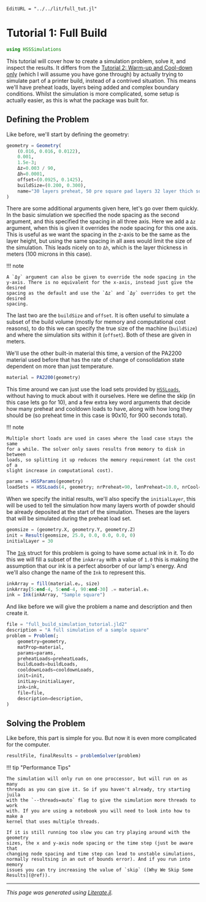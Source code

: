 ```@meta
EditURL = "../../lit/full_tut.jl"
```

# Tutorial 1: Full Build

```julia
using HSSSimulations
```

This tutorial will cover how to create a simulation problem, solve it, and inspect the results. It
differs from the [Tutorial 2: Warm-up and Cool-down only](@ref) (which I will assume you have gone
through) by actually trying to simulate part of a printer build, instead of a contrived situation.
This means we'll have preheat loads, layers being added and complex boundary conditions. Whilst
the simulation is more complicated, some setup is actually easier, as this is what the package was
built for.

## Defining the Problem

Like before, we'll start by defining the geometry:

```julia
geometry = Geometry(
    (0.016, 0.016, 0.0122),
    0.001,
    1.5e-3;
    Δz=0.003 / 90,
    Δh=0.0001,
    offset=(0.0925, 0.1425),
    buildSize=(0.200, 0.300),
    name="30 layers preheat, 50 pre square pad layers 32 layer thich square and 10 post square padding layers",
)
```

There are some additional arguments given here, let's go over them quickly. In
the basic simulation we specified the node spacing as the second argument, and
this specified the spacing in all three axis. Here we add a `Δz` argument, when
this is given it overrides the node spacing for this one axis. This is useful as
we want the spacing in the z-axis to be the same as the layer height, but using
the same spacing in all axes would limit the size of the simulation. This leads
nicely on to `Δh`, which is the layer thickness in meters (100 microns in this
case).

!!! note

    A `Δy` argument can also be given to override the node spacing in the
    y-axis. There is no equivalent for the x-axis, instead just give the desired
    spacing as the default and use the `Δz` and `Δy` overrides to get the desired
    spacing.

The last two are the `buildSize` and `offset`. It is often useful to simulate a
subset of the build volume (mostly for memory and computational cost reasons),
to do this we can specify the true size of the machine (`buildSize`) and where
the simulation sits within it (`offset`). Both of these are given in meters.

We'll use the other built-in material this time, a version of the PA2200
material used before that has the rate of change of consolidation state
dependent on more than just temperature.

```julia
material = PA2200(geometry)
```

This time around we can just use the load sets provided by
[`HSSLoads`](@ref), without having to muck about with it
ourselves. Here we define the skip (in this case lets go for 10), and a few
extra key word arguments that decide how many preheat and cooldown loads to
have, along with how long they should be (so preheat time in this case is 90x10,
for 900 seconds total).

!!! note

    Multiple short loads are used in cases where the load case stays the same
    for a while. The solver only saves results from memory to disk in between
    loads, so splitting it up reduces the memory requirement (at the cost of a
    slight increase in computational cost).

```julia
params = HSSParams(geometry)
loadSets = HSSLoads(4, geometry; nrPreheat=90, lenPreheat=10.0, nrCool=90, lenCool=10.0)
```

When we specify the initial results, we'll also specify the `initialLayer`, this
will be used to tell the simulation how many layers worth of powder should be
already deposited at the start of the simulation. Theses are the layers that
will be simulated during the preheat load set.

```julia
geomsize = (geometry.X, geometry.Y, geometry.Z)
init = Result(geomsize, 25.0, 0.0, 0.0, 0.0, 0)
initialLayer = 30
```

The [`Ink`](@ref) struct for this problem is going to have some actual ink in
it. To do this we will fill a subset of the `inkArray` with a value of `1.0`
this is making the assumption that our ink is a perfect absorber of our lamp's
energy. And we'll also change the name of the `Ink` to represent this.

```julia
inkArray = fill(material.eₚ, size)
inkArray[5:end-4, 5:end-4, 90:end-30] .= material.eᵢ
ink = Ink(inkArray, "Sample square")
```

And like before we will give the problem a name and description and then create
it.

```julia
file = "full_build_simulation_tutorial.jld2"
description = "A full simulation of a sample square"
problem = Problem(;
    geometry=geometry,
    matProp=material,
    params=params,
    preheatLoads=preheatLoads,
    buildLoads=buildLoads,
    cooldownLoads=cooldownLoads,
    init=init,
    initLay=initialLayer,
    ink=ink,
    file=file,
    description=description,
)
```

## Solving the Problem

Like before, this part is simple for you. But now it is even more complicated
for the computer.

```julia
resultFile, finalResults = problemSolver(problem)
```

!!! tip "Performance Tips"

    The simulation will only run on one proccessor, but will run on as many
    threads as you can give it. So if you haven't already, try starting juila
    with the `--threads=auto` flag to give the simulation more threads to work
    with. If you are using a notebook you will need to look into how to make a
    kernel that uses multiple threads.

    If it is still running too slow you can try playing around with the geometry
    sizes, the x and y-axis node spacing or the time step (just be aware that
    changing node spacing and time step can lead to unstable simulations,
    normally resultsing in an out of bounds error). And if you run into memory
    issues you can try increasing the value of `skip` ([Why We Skip Some
    Results](@ref)).

---

*This page was generated using [Literate.jl](https://github.com/fredrikekre/Literate.jl).*

